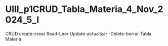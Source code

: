 # Ulll_p1CRUD_Tabla_Materia_4_Nov_2024_5_I
CRUD create-crear Read-Leer Update-actualizar -Delete-borrar Tabla Materia
